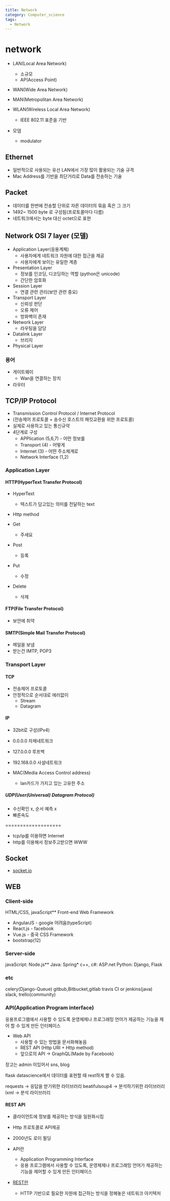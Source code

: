 ```yaml
---
title: Network
category: Computer_science
tags:
  - Network
---
```


# network

- LAN(Local Area Network)
  - 소규모
  - AP(Access Point)

- WAN(Wide Area Network)

- MAN(Metropolitan Area Network)

- WLAN(Wireless Local Area Network)
  - IEEE 802.11 표준을 기반

- 모뎀
  - modulator

## Ethernet

- 일반적으로 사용되는 유선 LAN에서 가장 많이 활용되는 기술 규격
- Mac Address를 기반을 최단거리로 Data를 전송하는 기술

## Packet

- 데이터를 한번에 전송할 단위로 자른 데이터의 묶음 혹은 그 크기
- 1492~ 1500 byte 로 구성됨(프로토콜마다 다름)
- 네트워크에서는 byte 대신 octet으로 표현

## Network OSI 7 layer (모델)

- Application Layer(응용계체)
  - 사용자에게 네트워크 자원에 대한 접근을 제공
  - 사용자에게 보이는 유일한 계층
- Presentation Layer
  - 정보를 인코딩, 디코딩하는 역할 (python은 unicode)
  - 간단한 암호화
- Session Layer
  - 연결 관련 관리(보안 관련 중요)
- Transport Layer
  - 신뢰성 판단
  - 오류 제어
  - 방화벽이 존재
- Network Layer
  - 라우팅을 담당
- Datalink Layer
  - 브리지
- Physical Layer

### 용어

- 게이트웨이
  - Wan을 연결하는 장치
- 라우터

## TCP/IP Protocol

- Transmission Control Protocol / Internet Protocol
- (전송제어 프로토콜 + 송수신 호스트의 패킷교환을 위한 프로토콜)
- 실제로 사용하고 있는 통신규약
- 4단계로 구성
  - APPlication (5,6,7) - 어떤 정보를
  - Transport (4) - 어떻게
  - Internet (3) - 어떤 주소체계로
  - Network Interface (1,2)


### Application Layer

#### HTTP(HyperText Transfer Protocol)

- HyperText
  - 텍스트가 담고있는 의미를 전달하는 text

- Http method
- Get
  - 주세요
- Post
  - 등록
- Put
  - 수정
- Delete
  - 삭제

#### FTP(File Transfer Protocol)

- 보안에 취약

#### SMTP(Simple Mail Transfer Protocol)

- 메일을 보냄
- 받는건 IMTP, POP3

### Transport Layer

#### TCP

- 전송제어 프로토콜
- 안정적으로 순서대로 에러없이
  - Stream
  - Datagram

#### IP

- 32bit로 구성(IPv4)
- 0.0.0.0 자체네트워크
- 127.0.0.0 루프백
- 192.168.0.0 사설네트워크

- MAC(Media Access Control address)
  - lan카드가 가지고 있는 고유한 주소


##### UDP(User(Universal) Datagram Protocol)

- 수신확인 x, 순서 예측 x
- 빠른속도


===================

- tcp/ip를 이용하면 Internet
- http를 이용해서 정보주고받으면 WWW

## Socket

- [socket.io](socket.io)




## WEB

### Client-side

HTML/CSS, javaScript**
Front-end Web Framework
- AngularJS - google 어려움(typeScript)
- React.js - facebook
- Vue.js - 중국
CSS Framework
- bootstrap(12)

### Server-side
javaScript: Node.js**
Java: Spring*
c++, c#: ASP.net
Python: Django, Flask

### etc
celery(Django-Queue)
gitbub,Bitbucket,gitlab
travis CI or jenkins(java)
slack, trello(community)

### API(Application Program interface)

응용프로그램에서 사용할 수 있도록 운영체제나 프로그래밍 언어가 제공하는 기능을 제어 할 수 있게 만든 인터페이스

- Web API
  - 사용할 수 있는 방법을 문서화해놓음
  - REST API (Http URI + Http method)
  - 앞으로의 API -> GraphQL(Made by Facebook)






장고는 admin 이있어서 
sns, blog

flask datascience에서 데이터를 표현할 때
rest하게 짤 수 있음.





requests -> 응답을 받기위한 라이브러리
beatifulsoup4 -> 분석하기위한 라이브러리
lxml -> 분석 라이브러리


#### REST API

- 클라이언트에 정보를 제공하는 방식을 일원화시킴
- Http 프로토콜로 API제공
- 2000년도 로이 필딩

- API란
  - Application Programming Interface
  - 응용 프로그램에서 사용할 수 있도록, 운영체제나 프로그래밍 언어가 제공하는 기능을 제어할 수 있게 만든 인터페이스
- [REST란](http://blog.hjf.pe.kr/462)
  - HTTP 기반으로 필요한 자원에 접근하는 방식을 정해놓은 네트워크 아키텍처



